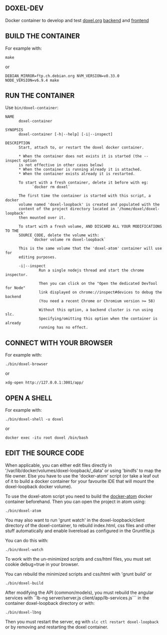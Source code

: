 ## DOXEL-DEV ##

Docker container to develop and test [doxel.org](https://www.doxel.org) [backend](https://github.com/doxel/doxel-loopback) and [frontend](https://github.com/doxel/doxel-angular)

## BUILD THE CONTAINER ##

For example with:

```
make
```

or

```
DEBIAN_MIRROR=ftp.ch.debian.org NVM_VERSION=v0.33.0 NODE_VERSION=v6.9.4 make
```

## RUN THE CONTAINER ##

Use ```bin/doxel-container```:
```
NAME
      doxel-container

SYNOPSIS
      doxel-container [-h|--help] [-i|--inspect]

DESCRIPTION
      Start, attach to, or restart the doxel docker container.

      * When the container does not exists it is started (the --inspect option
      is not effective in other cases below)
      * When the container is running already it is attached.
      * When the container exists already it is restarted.

      To start with a fresh container, delete it before with eg:
            `docker rm doxel`

      The first time the container is started with this script, a docker
      volume named 'doxel-loopback' is created and populated with the
      content of the project directory located in '/home/doxel/doxel-loopback'
      then mounted over it.

      To start with a fresh volume, AND DISCARD ALL YOUR MODIFICATIONS TO THE
      SOURCE CODE, delete the volume with:
            `docker volume rm doxel-loopback`

      This is the same volume that the 'doxel-atom' container will use for
      editing purposes.

      -i|--inspect
               Run a single nodejs thread and start the chrome inspector.

               Then you can click on the "Open the dedicated DevTool for Node"
               link displayed on chrome://inspect#devices to debug the backend
               (You need a recent Chrome or Chromium version >= 58)

               Without this option, a backend cluster is run using slc.
               Specifying/omitting this option when the container is already
               running has no effect.

```

## CONNECT WITH YOUR BROWSER ##

For example with:


```
./bin/doxel-browser
```

or

```
xdg-open http://127.0.0.1:3001/app/
```

## OPEN A SHELL ##

For example with:

```
./bin/doxel-shell -u doxel
```

or

```
docker exec -itu root doxel /bin/bash
```

## EDIT THE SOURCE CODE ##

When applicable, you can either edit files directly in '/var/lib/docker/volumes/doxel-loopback/_data' or using 'bindfs' to map the file owner.
Else you have to use the 'docker-atom' script (or take a leaf out of it to build a docker container for your favourite IDE that will mount the doxel-loopback docker volume).

To use the doxel-atom script you need to build the [docker-atom](https://github.com/doxel/docker-atom-editor) docker container beforehand.
Then you can open the project in atom using:
```
./bin/doxel-atom
```

You may also want to run 'grunt watch' in the doxel-loopback/client directory of the doxel-container, to rebuild index.html, css files and other stuff automatically and enable livereload as configured in the Gruntfile.js

You can do this with:
```
./bin/doxel-watch
```
To work with the un-minimized scripts and css/html files, you must set cookie debug=true in your browser.

You can rebuild the minimized scripts and css/html with 'grunt build' or
```
./bin/doxel-build
```

After modifying the API (common/models), you must rebuild the angular services with ``lb-ng server/server.js client/app/lb-services.js``` in the container doxel-loopback directory or with:
```
./bin/doxel-lbng
```

Then you must restart the server, eg with ```slc ctl restart doxel-loopback``` or by removing and restarting the doxel container.
